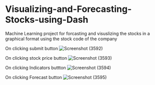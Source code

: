 # Visualizing-and-Forecasting-Stocks-using-Dash
Machine Learning project for forcasting and visuslizing the stocks in a graphical format using the stock code of the company


On clicking submit button
![Screenshot (3592)](https://user-images.githubusercontent.com/78688840/209056416-cee03b2f-6eed-4437-8ffa-3b52d49a1b1a.png)

On clicking stock price button
![Screenshot (3593)](https://user-images.githubusercontent.com/78688840/209056507-3fe39f16-503b-4791-9784-0b2703148345.png)

On clicking Indicators buttton
![Screenshot (3594)](https://user-images.githubusercontent.com/78688840/209056600-58df90f7-fcfe-4b6f-bedd-abe0b01fa47b.png)

On clicking Forecast button
![Screenshot (3595)](https://user-images.githubusercontent.com/78688840/209056856-49773b2e-534b-4332-b28f-86dc422313d9.png)
